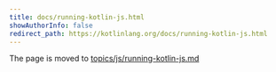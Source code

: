 ```yaml
---
title: docs/running-kotlin-js.html
showAuthorInfo: false
redirect_path: https://kotlinlang.org/docs/running-kotlin-js.html
---
```


The page is moved to [topics/js/running-kotlin-js.md](../../../../docs/topics/js/running-kotlin-js.md)
